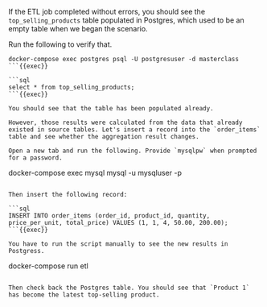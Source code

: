 
If the ETL job completed without errors, you should see the `top_selling_products` table populated in Postgres, which used to be an empty table when we began the scenario.

Run the following to verify that.

```
docker-compose exec postgres psql -U postgresuser -d masterclass
```{{exec}}

```sql
select * from top_selling_products;
```{{exec}}

You should see that the table has been populated already.

However, those results were calculated from the data that already existed in source tables. Let's insert a record into the `order_items` table and see whether the aggregation result changes.

Open a new tab and run the following. Provide `mysqlpw` when prompted for a password.

```
docker-compose exec mysql mysql -u mysqluser -p
```{{exec}}

Then insert the following record:

```sql
INSERT INTO order_items (order_id, product_id, quantity, price_per_unit, total_price) VALUES (1, 1, 4, 50.00, 200.00);
```{{exec}}

You have to run the script manually to see the new results in Postgress.

```
docker-compose run etl
```

Then check back the Postgres table. You should see that `Product 1` has become the latest top-selling product.


